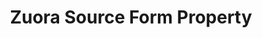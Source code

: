 ---
# -------------------------- #
#        CONTENT TYPE        #
# -------------------------- #

content-type: "api-form"
form-type: "source"
key: "source-form-properties-zuora-object"


# -------------------------- #
#        OBJECT INFO         #
# -------------------------- #

title: "Zuora Source Form Property"
api-type: "zuora"
display-name: "Zuora"

source-type: "saas"
docs-name: "zuora"

description: ""


# -------------------------- #
#      OBJECT ATTRIBUTES     #
# -------------------------- #

object-attributes:
  # - name: "api_type"
  #   type: "string"
  #   description: "The zuora API Stitch should use to extract data. Possible values are `REST` or `BULK`. [Read about the pros and cons of each API here]({{ site.baseurl }}/integrations/saas/zuora#bulk-vs-rest-api)."

  - name: "european"
    type: "string"
    required: false
    description: "If `true`, the Zuora account being connected is based in Europe."
    value: "false"

  - name: "password"
    type: "string"
    required: true
    description: "The password associated with the Zuora user authorizing the connection."
    value: "{{ sample-property-data.password }}"

  - name: "sandbox"
    type: "string"
    required: false
    description: "If `true`, the Zuora account being connected is a sandbox."
    value: "false"

  - name: "username"
    type: "string"
    required: true
    description: |
      The username of the Zuora user authorizing the connection. To successfully create a connection, this user must:

      1. **Have Standard user permissions across the board**,
      2. **Have two-factor authentication disabled**. Refer to this [Zuora article](https://knowledgecenter.zuora.com/CF_Users_and_Administrators/Two-Factor_Authentication) for assistance in disabling this setting.
      3. **Have credentials that don't expire**. This is only applicable if Password Expiration rules are enforced. Refer to [Zuora's documentation](https://knowledgecenter.zuora.com/kb/How_do_I_prevent_my_API_user_login_from_expiring%3F) for a workaround.

      For more info, refer to our [Zuora integration documentation]({{ site.baseurl }}/integrations/saas/zuora#create-the-zuora-user).
    value: "{{ sample-property-data.user }}"
---